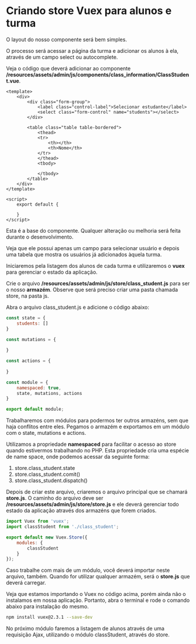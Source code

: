 # Criando store Vuex para alunos e turma

O layout do nosso componente será bem simples.

O processo será acessar a página da turma e adicionar os alunos à ela, através de um campo select ou autocomplete.

Veja o código que deverá adicionar ao componente **/resources/assets/admin/js/components/class_information/ClassStudent.vue**.

```vue
<template>
    <div>
        <div class="form-group">
            <label class="control-label">Selecionar estudante</label>
            <select class="form-control" name="students"></select>
        </div>

        <table class="table table-bordered">
            <thead>
            <tr>
                <th></th>
                <th>Nome</th>
            </tr>
            </thead>
            <tbody>
            
            </tbody>
        </table>
    </div>
</template>

<script>
    export default {
        
    }
</script>
```

Esta é a base do componente. Qualquer alteração ou melhoria será feita durante o desenvolvimento.

Veja que ele possui apenas um campo para selecionar usuário e depois uma tabela que mostra os usuários já adicionados àquela turma.

Iniciaremos pela listagem dos alunos de cada turma e utilizaremos o **vuex** para gerenciar o estado da aplicação.

Crie o arquivo **/resources/assets/admin/js/store/class_student.js** para ser o nosso **armazém**. Observe que será preciso criar uma pasta chamada store, na pasta js.

Abra o arquivo class_student.js e adicione o código abaixo:

```js
const state = {
    students: []
}

const mutations = {
    
}

const actions = {
    
}

const module = {
	namespaced: true,
    state, mutations, actions
}

export default module;
```

Trabalharemos com módulos para podermos ter outros armazéns, sem que haja conflitos entre eles. Pegamos o armazém e exportamos em um módulo com o state, mutations e actions.

Utilizamos a propriedade **namespaced** para facilitar o acesso ao store quando estivermos trabalhando no PHP. Esta propriedade cria uma espécie de name space, onde podemos acessar da seguinte forma:

1. store.class_student.state
2. store.class_student.comit()
3. store.class_student.dispatch()

Depois de criar este arquivo, criaremos o arquivo principal que se chamará **store.js**. O caminho do arquivo deve ser **/resources/assets/admin/js/store/store.js** e ele deverá gerenciar todo estado da aplicação através dos armazéns que forem criados.

```js
import Vuex from 'vuex';
import classStudent from './class_student';

export default new Vuex.Store({
    modules: {
        classStudent
    }
});
```

Caso trabalhe com mais de um módulo, você deverá importar neste arquivo, também. Quando for utilizar qualquer armazém, será o **store.js** que deverá carregar.

Veja que estamos importando o Vuex no código acima, porém ainda não o instalamos em nossa aplicação. Portanto, abra o terminal e rode o comando abaixo para instalação do mesmo.

```sh
npm install vuex@2.3.1 --save-dev
```

No próximo módulo faremos a listagem de alunos através de uma requisição Ajax, utilizando o módulo classStudent, através do store.